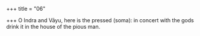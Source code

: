+++
title = "06"

+++
O Indra and Vāyu, here is the pressed (soma): in concert with the gods drink it in the house of the pious man.